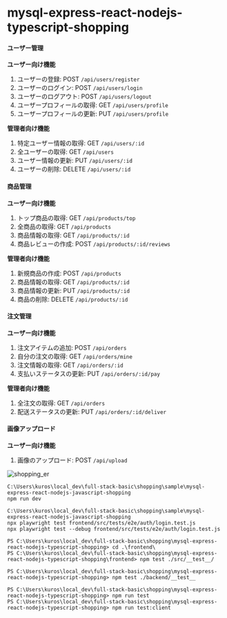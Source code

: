 # mysql-express-react-nodejs-typescript-shopping


#### ユーザー管理

**ユーザー向け機能**

1. ユーザーの登録: POST `/api/users/register`
2. ユーザーのログイン: POST `/api/users/login`
3. ユーザーのログアウト: POST `/api/users/logout`
4. ユーザープロフィールの取得: GET `/api/users/profile`
5. ユーザープロフィールの更新: PUT `/api/users/profile`

**管理者向け機能**

1. 特定ユーザー情報の取得: GET `/api/users/:id`
2. 全ユーザーの取得: GET `/api/users`
3. ユーザー情報の更新: PUT `/api/users/:id`
4. ユーザーの削除: DELETE `/api/users/:id`

#### 商品管理

**ユーザー向け機能**

1. トップ商品の取得: GET `/api/products/top`
2. 全商品の取得: GET `/api/products`
3. 商品情報の取得: GET `/api/products/:id`
4. 商品レビューの作成: POST `/api/products/:id/reviews`

**管理者向け機能**

1. 新規商品の作成: POST `/api/products`
2. 商品情報の取得: GET `/api/products/:id`
3. 商品情報の更新: PUT `/api/products/:id`
4. 商品の削除: DELETE `/api/products/:id`

#### 注文管理

**ユーザー向け機能**

1. 注文アイテムの追加: POST `/api/orders`
2. 自分の注文の取得: GET `/api/orders/mine`
3. 注文情報の取得: GET `/api/orders/:id`
4. 支払いステータスの更新: PUT `/api/orders/:id/pay`

**管理者向け機能**

1. 全注文の取得: GET `/api/orders`
2. 配送ステータスの更新: PUT `/api/orders/:id/deliver`

#### 画像アップロード

**ユーザー向け機能**

1. 画像のアップロード: POST `/api/upload`

![shopping_er](https://github.com/kurosawa-kuro/mysql-express-react-nodejs-javascript-shopping/assets/15902862/e1fbbe66-d42d-470b-9862-6b42d8eab6aa)

```
C:\Users\kuros\local_dev\full-stack-basic\shopping\sample\mysql-express-react-nodejs-javascript-shopping
npm run dev
```

```
C:\Users\kuros\local_dev\full-stack-basic\shopping\sample\mysql-express-react-nodejs-javascript-shopping
npx playwright test frontend/src/tests/e2e/auth/login.test.js
npx playwright test --debug frontend/src/tests/e2e/auth/login.test.js
```

```
PS C:\Users\kuros\local_dev\full-stack-basic\shopping\mysql-express-react-nodejs-typescript-shopping> cd .\frontend\
PS C:\Users\kuros\local_dev\full-stack-basic\shopping\mysql-express-react-nodejs-typescript-shopping\frontend> npm test ./src/__test__/
```

```
PS C:\Users\kuros\local_dev\full-stack-basic\shopping\mysql-express-react-nodejs-typescript-shopping> npm test ./backend/__test__
```

```
PS C:\Users\kuros\local_dev\full-stack-basic\shopping\mysql-express-react-nodejs-typescript-shopping> npm run test
PS C:\Users\kuros\local_dev\full-stack-basic\shopping\mysql-express-react-nodejs-typescript-shopping> npm run test:client
```